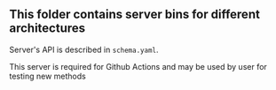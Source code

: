 ## This folder contains server bins for different architectures

Server's API is described in `schema.yaml`.

This server is required for Github Actions and may be used by user 
for testing new methods